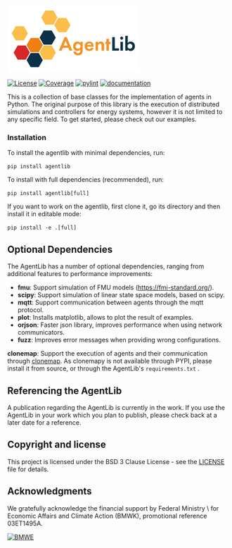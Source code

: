 <img src="./docs/images/logos/agentlib_logo/logo.svg" alt="drawing" height="150"/>


[![License](https://img.shields.io/badge/License-BSD%203--Clause-blue.svg)](https://opensource.org/licenses/BSD-3-Clause)
[![Coverage](https://rwth-ebc.github.io/AgentLib/main/coverage/badge.svg)](https://rwth-ebc.github.io/AgentLib/main/coverage/)
[![pylint](https://rwth-ebc.github.io/AgentLib/main/pylint/pylint.svg)](https://rwth-ebc.github.io/AgentLib/main/pylint/pylint.html)
[![documentation](https://rwth-ebc.github.io/AgentLib/main/docs/doc.svg)](https://rwth-ebc.github.io/AgentLib/main/docs/index.html)


This is a collection of base classes for the implementation of agents in Python.
The original purpose of this library is the execution of distributed simulations and controllers for energy systems, however it is not limited to any specific field.
To get started, please check out our examples.

### Installation

To install the agentlib with minimal dependencies, run:

```
pip install agentlib
```

To install with full dependencies (recommended), run:
```
pip install agentlib[full]
```

If you want to work on the agentlib, first clone it, go its directory and then install it in editable mode:

```
pip install -e .[full]
```

## Optional Dependencies
The AgentLib has a number of optional dependencies, ranging from additional features to performance improvements:
 
 - **fmu**: Support simulation of FMU models (https://fmi-standard.org/).
 - **scipy**: Support simulation of linear state space models, based on scipy.
 - **mqtt**: Support communication between agents through the mqtt protocol.
 - **plot**: Installs matplotlib, allows to plot the result of examples.
 - **orjson**: Faster json library, improves performance when using network communicators.
 - **fuzz**: Improves error messages when providing wrong configurations.

**clonemap**: Support the execution of agents and their communication through [clonemap](https://github.com/sogno-platform/clonemap). As clonemapy is not available through PYPI, please install it from source, or through the AgentLib's ``requirements.txt`` .

## Referencing the AgentLib

A publication regarding the AgentLib is currently in the work.
If you use the AgentLib in your work which you plan to publish, please check back at a later date for a reference.

## Copyright and license

This project is licensed under the BSD 3 Clause License - see the [LICENSE](LICENSE) file for details.

## Acknowledgments

We gratefully acknowledge the financial support by Federal Ministry \\ for Economic Affairs and Climate Action (BMWK), promotional reference 03ET1495A.


<a href="www.bmwk.de"> <img alt="BMWE" src="docs/images/logos/BMWK_en_logo.png" height="120"> </a>
